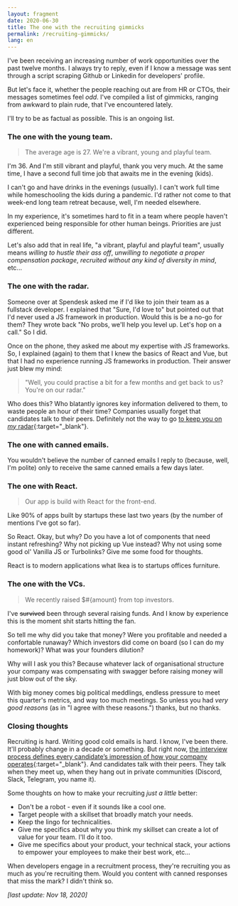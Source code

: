 ```yaml
---
layout: fragment
date: 2020-06-30
title: The one with the recruiting gimmicks
permalink: /recruiting-gimmicks/
lang: en
---
```


I've been receiving an increasing number of work opportunities over the past twelve months. I always try to reply, even if I know a message was sent through a script scraping Github or Linkedin for developers' profile.

But let's face it, whether the people reaching out are from HR or CTOs, their messages sometimes feel _odd_. I've compiled a list of gimmicks, ranging from awkward to plain rude, that I've encountered lately.

I'll try to be as factual as possible. This is an ongoing list.

### The one with the young team.


> The average age is 27. We're a vibrant, young and playful team.

I'm 36. And I'm still vibrant and playful, thank you very much. At the same time, I have a second full time job that awaits me in the evening (kids).

I can't go and have drinks in the evenings (usually). I can't work full time while homeschooling the kids during a pandemic. I'd rather not come to that week-end long team retreat because, well, I'm needed elsewhere.

In my experience, it's sometimes hard to fit in a team where people haven't experienced being responsible for other human beings. Priorities are just different.

Let's also add that in real life, "a vibrant, playful and playful team", usually means *willing to hustle their ass off*, *unwilling to negotiate a proper compensation package*, *recruited without any kind of diversity in mind*, etc...

### The one with the radar.

Someone over at Spendesk asked me if I'd like to join their team as a fullstack developer. I explained that "Sure, I'd love to" but pointed out that I'd never used a JS framework in production. Would this is be a no-go for them? They wrote back "No probs, we'll help you level up. Let's hop on a call." So I did.

Once on the phone, they asked me about my expertise with JS frameworks. So, I explained (again) to them that I knew the basics of React and Vue, but that I had no experience running JS frameworks in production. Their answer just blew my mind:

> "Well, you could practise a bit for a few months and get back to us? You're on our radar."

Who does this? Who blatantly ignores key information delivered to them, to waste people an hour of their time? Companies usually forget that candidates talk to their peers. Definitely not the way to go [to keep you on *my* radar](https://twitter.com/patio11/status/601610607993835520){:target="\_blank"}.

### The one with canned emails.

You wouldn't believe the number of canned emails I reply to (because, well, I'm polite) only to receive the same canned emails a few days later.

### The one with React.

> Our app is build with React for the front-end.

Like 90% of apps built by startups these last two years (by the number of mentions I've got so far).

So React. Okay, but why? Do you have a lot of components that need instant refreshing? Why not picking up Vue instead? Why not using some good ol' Vanilla JS or Turbolinks? Give me some food for thoughts.

React is to modern applications what Ikea is to startups offices furniture.

### The one with the VCs.

> We recently raised $#{amount} from top investors.

I've ~~survived~~ been through several raising funds. And I know by experience this is the moment shit starts hitting the fan.

So tell me why did you take that money? Were you profitable and needed a confortable runaway? Which investors did come on board (so I can do my homework)? What was your founders dilution?

Why will I ask you this? Because whatever lack of organisational structure your company was compensating with swagger before raising money will just blow out of the sky.

With big money comes big political meddlings, endless pressure to meet this quarter's metrics, and way too much meetings. So unless you had *very good reasons* (as in "I agree with these reasons.") thanks, but no thanks.

### Closing thoughts

Recruiting is hard. Writing good cold emails is hard. I know, I've been there. It'll probably change in a decade or something. But right now, [the interview process defines every candidate’s impression of how your company operates](https://juanitofatas.com/reject-fast-reject-early){:target="\_blank"}. And candidates talk with their peers. They talk when they meet up, when they hang out in private communities (Discord, Slack, Telegram, you name it).

Some thoughts on how to make your recruiting _just a little_ better:
- Don't be a robot - even if it sounds like a cool one.
- Target people with a skillset that broadly match your needs.
- Keep the lingo for technicalities.
- Give me specifics about why you think my skillset can create a lot of value for your team. I'll do it too.
- Give me specifics about your product, your technical stack, your actions to empower your employees to make their best work, etc...

When developers engage in a recruitment process, they're recruiting you as much as you're recruiting them. Would you content with canned responses that miss the mark? I didn't think so.

_[last update: Nov 18, 2020]_
